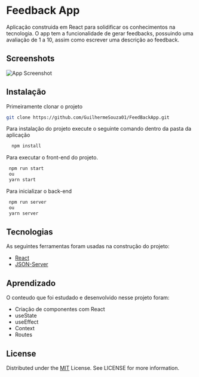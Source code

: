 # Feedback App

Aplicação construida em React para solidificar os conhecimentos na tecnologia.
O app tem a funcionalidade de gerar feedbacks, possuindo uma avaliação de 1 a 10, assim como escrever uma descrição ao feedback.

## Screenshots

![App Screenshot](https://via.placeholder.com/468x300?text=App+Screenshot+Here)

## Instalação

Primeiramente clonar o projeto

```bash
git clone https://github.com/GuilhermeSouza01/FeedBackApp.git
```

Para instalação do projeto execute o seguinte comando dentro da pasta da aplicação

```bash
  npm install
```

Para executar o front-end do projeto.

```bash
 npm run start
 ou
 yarn start
```

Para inicializar o back-end

```bash
 npm run server
 ou
 yarn server
```

## Tecnologias

As seguintes ferramentas foram usadas na construção do projeto:

- [React](https://pt-br.reactjs.org/)
- [JSON-Server](https://github.com/typicode/json-server)

## Aprendizado

O conteudo que foi estudado e desenvolvido nesse projeto foram:

- Criação de componentes com React
- useState
- useEffect
- Context
- Routes

## License

Distributed under the [MIT](https://choosealicense.com/licenses/mit/) License. See LICENSE for more information.
